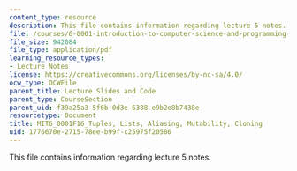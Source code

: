 ```yaml
---
content_type: resource
description: This file contains information regarding lecture 5 notes.
file: /courses/6-0001-introduction-to-computer-science-and-programming-in-python-fall-2016/1776670e271578eeb99fc25975f20586_MIT6_0001F16_Lec5.pdf
file_size: 942084
file_type: application/pdf
learning_resource_types:
- Lecture Notes
license: https://creativecommons.org/licenses/by-nc-sa/4.0/
ocw_type: OCWFile
parent_title: Lecture Slides and Code
parent_type: CourseSection
parent_uid: f39a25a3-5f6b-0d3e-6388-e9b2e8b7438e
resourcetype: Document
title: MIT6_0001F16_Tuples, Lists, Aliasing, Mutability, Cloning
uid: 1776670e-2715-78ee-b99f-c25975f20586
---
```

This file contains information regarding lecture 5 notes.